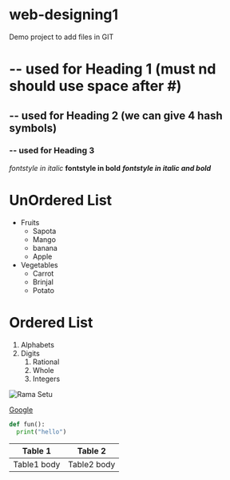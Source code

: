 # web-designing1
Demo project to add files in GIT 
# -- used for Heading 1 (must nd should use space after #)
## -- used for Heading 2 (we can give 4 hash symbols)
### -- used for Heading 3

*fontstyle in italic*
**fontstyle in bold**
***fontstyle in italic and bold***

# UnOrdered List
* Fruits
  * Sapota
  * Mango
  * banana
  * Apple
* Vegetables
  * Carrot
  * Brinjal
  * Potato 

# Ordered List
1. Alphabets
2. Digits
    1. Rational
    2. Whole
    3. Integers

![Rama Setu](https://akm-img-a-in.tosshub.com/indiatoday/images/story/201803/ram.jpeg?my9NsRIJSKC1ZbWG4V.FJDLs6zYcXlPp&size=770:433)

[Google](https://www.google.com/)

~~~python
def fun():
  print("hello")
~~~

Table 1 | Table 2
--------|----------
Table1 body | Table2 body
